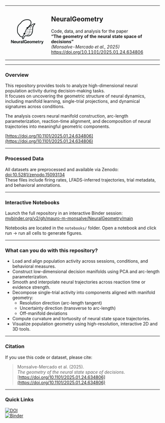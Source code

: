 <table>
<tr>
<td><img src="logo.png" width="200"/></td>
<td>
  <h2>NeuralGeometry</h2>
  <p>
    Code, data, and analysis for the paper<br/>
    <strong>“The geometry of the neural state space of decisions”</strong><br/>
    <em>(Monsalve-Mercado et al., 2025)</em><br/>
    <a href="https://doi.org/10.1101/2025.01.24.634806">https://doi.org/10.1101/2025.01.24.634806</a>
  </p>
</td>
</tr>
</table>

---

### Overview

This repository provides tools to analyze high-dimensional neural population activity during decision-making tasks.  
It focuses on uncovering the geometric structure of neural dynamics, including manifold learning, single-trial projections, and dynamical signatures across conditions.

The analysis covers neural manifold construction, arc-length parameterization, reaction-time alignment, and decomposition of neural trajectories into meaningful geometric components.

[https://doi.org/10.1101/2025.01.24.634806](https://doi.org/10.1101/2025.01.24.634806)

---

### Processed Data

All datasets are preprocessed and available via Zenodo:  
[doi:10.5281/zenodo.15093134](https://doi.org/10.5281/zenodo.15093134)  
These files include firing rates, LFADS-inferred trajectories, trial metadata, and behavioral annotations.

---

### Interactive Notebooks

Launch the full repository in an interactive Binder session:  
[mybinder.org/v2/gh/mauro-m-monsalve/NeuralGeometry/main](https://mybinder.org/v2/gh/mauro-m-monsalve/NeuralGeometry/main)

Notebooks are located in the `notebooks/` folder. Open a notebook and click run -> run all cells to generate figures.

---

### What can you do with this repository?

- Load and align population activity across sessions, conditions, and behavioral measures.
- Construct low-dimensional decision manifolds using PCA and arc-length parameterization.
- Smooth and interpolate neural trajectories across reaction time or evidence strength.
- Decompose single-trial activity into components aligned with manifold geometry:
  - Resolution direction (arc-length tangent)
  - Uncertainty direction (transverse to arc-length)
  - Off-manifold deviations
- Compute curvature and tortuosity of neural state space trajectories.
- Visualize population geometry using high-resolution, interactive 2D and 3D tools.

---

### Citation

If you use this code or dataset, please cite:

> Monsalve-Mercado et al. (2025).  
> *The geometry of the neural state space of decisions*.  
> [https://doi.org/10.1101/2025.01.24.634806](https://doi.org/10.1101/2025.01.24.634806)

---

### Quick Links

[![DOI](https://zenodo.org/badge/DOI/10.5281/zenodo.15093134.svg)](https://doi.org/10.5281/zenodo.15093134)  
[![Binder](https://mybinder.org/badge_logo.svg)](https://mybinder.org/v2/gh/mauro-m-monsalve/NeuralGeometry/main)
